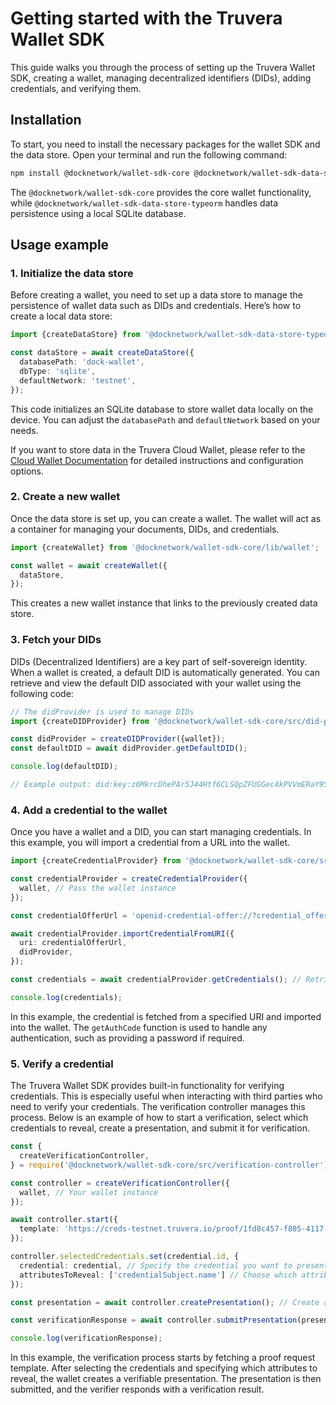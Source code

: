 # Getting started with the Truvera Wallet SDK

This guide walks you through the process of setting up the Truvera Wallet SDK, creating a wallet, managing decentralized identifiers (DIDs), adding credentials, and verifying them.

## Installation

To start, you need to install the necessary packages for the wallet SDK and the data store. Open your terminal and run the following command:

```bash
npm install @docknetwork/wallet-sdk-core @docknetwork/wallet-sdk-data-store-typeorm
```

The `@docknetwork/wallet-sdk-core` provides the core wallet functionality, while `@docknetwork/wallet-sdk-data-store-typeorm` handles data persistence using a local SQLite database.

## Usage example

### 1. Initialize the data store

Before creating a wallet, you need to set up a data store to manage the persistence of wallet data such as DIDs and credentials. Here’s how to create a local data store:

```ts
import {createDataStore} from '@docknetwork/wallet-sdk-data-store-typeorm/lib';

const dataStore = await createDataStore({
  databasePath: 'dock-wallet',
  dbType: 'sqlite',
  defaultNetwork: 'testnet',
});
```

This code initializes an SQLite database to store wallet data locally on the device. You can adjust the `databasePath` and `defaultNetwork` based on your needs.

If you want to store data in the Truvera Cloud Wallet, please refer to the [Cloud Wallet Documentation](cloud-wallet.md) for detailed instructions and configuration options.

### 2. Create a new wallet

Once the data store is set up, you can create a wallet. The wallet will act as a container for managing your documents, DIDs, and credentials. 

```ts
import {createWallet} from '@docknetwork/wallet-sdk-core/lib/wallet';

const wallet = await createWallet({
  dataStore,
});
```

This creates a new wallet instance that links to the previously created data store.

### 3. Fetch your DIDs

DIDs (Decentralized Identifiers) are a key part of self-sovereign identity. When a wallet is created, a default DID is automatically generated. You can retrieve and view the default DID associated with your wallet using the following code:

```ts
// The didProvider is used to manage DIDs
import {createDIDProvider} from '@docknetwork/wallet-sdk-core/src/did-provider';

const didProvider = createDIDProvider({wallet});
const defaultDID = await didProvider.getDefaultDID();

console.log(defaultDID);

// Example output: did:key:z6MkrcDhePAr5J44Htf6CLSQpZFUGGec4kPVVmERaY9Seijw
```

### 4. Add a credential to the wallet

Once you have a wallet and a DID, you can start managing credentials. In this example, you will import a credential from a URL into the wallet.

```ts
import {createCredentialProvider} from '@docknetwork/wallet-sdk-core/src/credential-provider';

const credentialProvider = createCredentialProvider({
  wallet, // Pass the wallet instance
});

const credentialOfferUrl = 'openid-credential-offer://?credential_offer=%7B%22credential_issuer%22%3A%22https%3A%2F%2Fapi-testnet.truvera.io%2Fopenid%2Fissuers%2F7eff516f-69fb-4b9d-94dc-e88308ec0c4c%22%2C%22credentials%22%3A%5B%22ldp_vc%3AMyCredential%22%5D%2C%22grants%22%3A%7B%22urn%3Aietf%3Aparams%3Aoauth%3Agrant-type%3Apre-authorized_code%22%3A%7B%22pre-authorized_code%22%3A%22AAL4MPpEpWY6daBxVxJ8Q3chxOhvc9qIV3EAyj7dvps%22%2C%22user_pin_required%22%3Afalse%7D%7D%7D';

await credentialProvider.importCredentialFromURI({
  uri: credentialOfferUrl,
  didProvider,
});

const credentials = await credentialProvider.getCredentials(); // Retrieve all imported credentials

console.log(credentials);
```

In this example, the credential is fetched from a specified URI and imported into the wallet. The `getAuthCode` function is used to handle any authentication, such as providing a password if required.

### 5. Verify a credential

The Truvera Wallet SDK provides built-in functionality for verifying credentials. This is especially useful when interacting with third parties who need to verify your credentials. The verification controller manages this process. Below is an example of how to start a verification, select which credentials to reveal, create a presentation, and submit it for verification.

```ts
const {
  createVerificationController,
} = require('@docknetwork/wallet-sdk-core/src/verification-controller');

const controller = createVerificationController({
  wallet, // Your wallet instance
});

await controller.start({
  template: 'https://creds-testnet.truvera.io/proof/1fd8c457-f805-4117-9469-67b3e8c70fff', // Proof request template from the verifier
});

controller.selectedCredentials.set(credential.id, {
  credential: credential, // Specify the credential you want to present
  attributesToReveal: ['credentialSubject.name'] // Choose which attributes to reveal
});

const presentation = await controller.createPresentation(); // Create a presentation based on the selected credentials

const verificationResponse = await controller.submitPresentation(presentation); // Submit the presentation for verification

console.log(verificationResponse);
```

In this example, the verification process starts by fetching a proof request template. After selecting the credentials and specifying which attributes to reveal, the wallet creates a verifiable presentation. The presentation is then submitted, and the verifier responds with a verification result.
